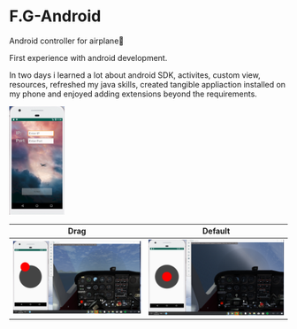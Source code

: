 # F.G-Android
Android controller for airplane📲


<p>First experience with android development.</p>
<p>In two days i learned a lot about android SDK, activites, custom view, resources, refreshed my java skills, created tangible appliaction installed on my phone and enjoyed adding extensions beyond the requirements.</p>

<img width="100px" src="empty.png" />

Drag |  Default
:-------------------------:|:-------------------------:
![](joystick_use.png)|![](joystick.png)

